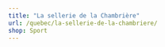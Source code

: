 ```yaml
---
title: "La sellerie de la Chambrière"
url: /quebec/la-sellerie-de-la-chambriere/
shop: Sport
---
```

